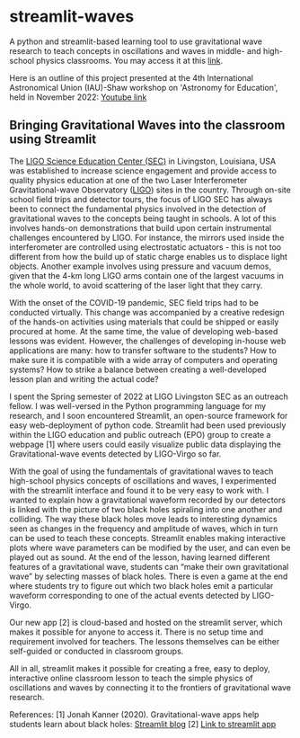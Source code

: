 # streamlit-waves

A python and streamlit-based learning tool to use gravitational wave research to teach concepts in oscillations and waves in middle- and high-school physics classrooms. You may access it at this [link](https://sumeetkul-streamlit-waves-gravitational-waves-demo-kxxtwz.streamlitapp.com/).

Here is an outline of this project presented at the 4th International Astronomical Union (IAU)-Shaw workshop on 'Astronomy for Education', held in November 2022: [Youtube link](https://www.youtube.com/watch?v=j7WcEimtJtI&list=PLeQtlKnFCOppopOt_SMXh_IFFsMOLQu5_&index=59)


## Bringing Gravitational Waves into the classroom using Streamlit

The [LIGO Science Education Center (SEC)](https://www.ligo.caltech.edu/LA/page/Science-Education-Center) in Livingston, Louisiana, USA was established to increase science engagement and provide access to quality physics  education at one of the two Laser Interferometer Gravitational-wave Observatory ([LIGO](https://www.ligo.caltech.edu/)) sites in the country. Through on-site school field trips and detector tours, the focus of LIGO SEC has always been to connect the fundamental physics involved in the detection of gravitational waves to the concepts being taught in schools. A lot of this involves hands-on demonstrations that build upon certain instrumental challenges encountered by LIGO. For instance, the mirrors used inside the interferometer are controlled using electrostatic actuators - this is not too different from how the build up of static charge enables us to displace light objects. Another example involves using pressure and vacuum demos, given that the 4-km long LIGO arms contain one of the largest vacuums in the whole world, to avoid scattering of the laser light that they carry. 

With the onset of the COVID-19 pandemic, SEC field trips had to be conducted virtually. This change was accompanied by a creative redesign of the hands-on activities using materials that could be shipped or easily procured at home. At the same time, the value of developing web-based lessons was evident. However, the challenges of developing in-house web applications are many: how to transfer software to the students? How to make sure it is compatible with a wide array of computers and operating systems? How to strike a balance between creating a well-developed lesson plan and writing the actual code?

I spent the Spring semester of 2022 at LIGO Livingston SEC as an outreach fellow. I was well-versed in the Python programming language for my research, and I soon encountered Streamlit, an open-source framework for easy web-deployment of python code. Streamlit had been used previously within the LIGO education and public outreach (EPO) group to create a webpage [1] where users could easily visualize public data displaying the Gravitational-wave events detected by LIGO-Virgo so far. 

With the goal of using the fundamentals of gravitational waves to teach high-school physics concepts of oscillations and waves, I experimented with the streamlit interface and found it to be very easy to work with. I wanted to explain how a gravitational waveform recorded by our detectors is linked with the picture of two black holes spiraling into one another and colliding. The way these black holes move leads to interesting dynamics seen as changes in the frequency and amplitude of waves, which in turn can be used to teach these concepts. Streamlit enables making interactive plots where wave parameters can be modified by the user, and can even be played out as sound. At the end of the lesson, having learned different features of a gravitational wave, students can “make their own gravitational wave” by selecting masses of black holes. There is even a game at the end where students try to figure out which two black holes emit a particular waveform corresponding to one of the actual events detected by LIGO-Virgo.

Our new app [2] is cloud-based and hosted on the streamlit server, which makes it possible for anyone to access it. There is no setup time and requirement involved for teachers. The lessons themselves can be either self-guided or conducted in classroom groups. 

All in all, streamlit makes it possible for creating a free, easy to deploy, interactive online classroom lesson to teach the simple physics of oscillations and waves by connecting it to the frontiers of gravitational wave research.


References: 
[1] Jonah Kanner (2020). Gravitational-wave apps help students learn about black holes: [Streamlit blog](https://blog.streamlit.io/gravitational-wave-apps-help-students-learn-about-black-holes/)
[2] [Link to streamlit app](https://sumeetkul-streamlit-waves-gravitational-waves-demo-kxxtwz.streamlitapp.com/)
